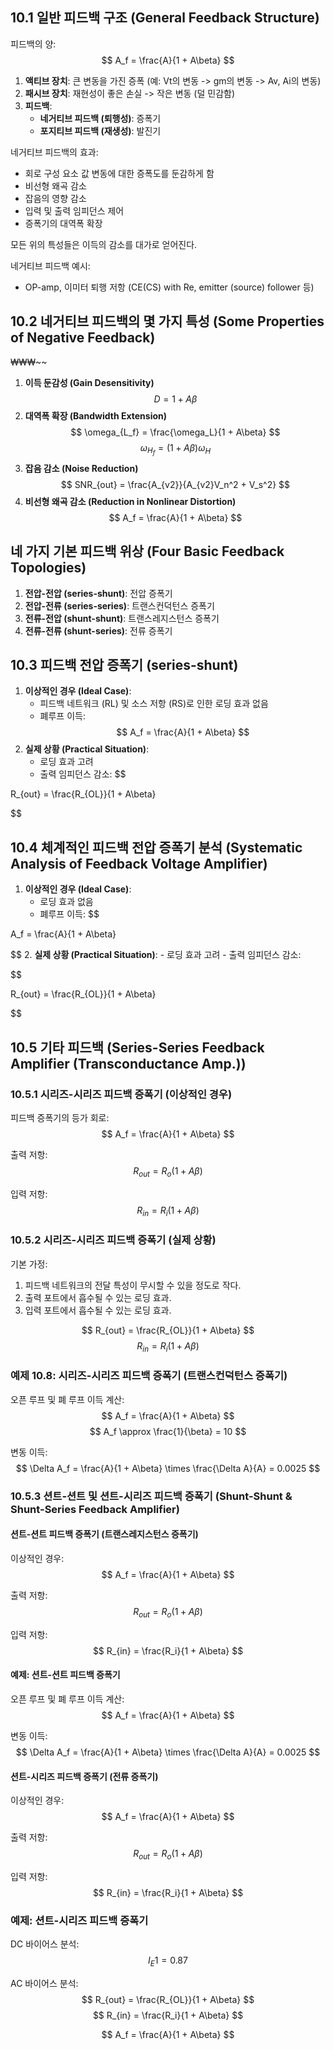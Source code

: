 

## 10.1 일반 피드백 구조 (General Feedback Structure)
피드백의 양:
$$
A_f = \frac{A}{1 + A\beta}
$$

1. **액티브 장치**: 큰 변동을 가진 증폭 (예: Vt의 변동 -> gm의 변동 -> Av, Ai의 변동)
2. **패시브 장치**: 재현성이 좋은 손실 -> 작은 변동 (덜 민감함)
3. **피드백**:
   - **네거티브 피드백 (퇴행성)**: 증폭기
   - **포지티브 피드백 (재생성)**: 발진기

네거티브 피드백의 효과:
- 회로 구성 요소 값 변동에 대한 증폭도를 둔감하게 함
- 비선형 왜곡 감소
- 잡음의 영향 감소
- 입력 및 출력 임피던스 제어
- 증폭기의 대역폭 확장

모든 위의 특성들은 이득의 감소를 대가로 얻어진다.

네거티브 피드백 예시:
- OP-amp, 이미터 퇴행 저항 (CE(CS) with Re, emitter (source) follower 등)

## 10.2 네거티브 피드백의 몇 가지 특성 (Some Properties of Negative Feedback)
₩₩₩~~
1. **이득 둔감성 (Gain Desensitivity)**
$$
   D = 1 + A\beta
   $$
2. **대역폭 확장 (Bandwidth Extension)**
$$
   \omega_{L_f} = \frac{\omega_L}{1 + A\beta}
   $$
$$
   \omega_{H_f} = (1 + A\beta)\omega_H
   $$
3. **잡음 감소 (Noise Reduction)**
$$
   SNR_{out} = \frac{A_{v2}}{A_{v2}V_n^2 + V_s^2}
   $$
4. **비선형 왜곡 감소 (Reduction in Nonlinear Distortion)**
$$
   A_f = \frac{A}{1 + A\beta}
   $$
## 네 가지 기본 피드백 위상 (Four Basic Feedback Topologies)

1. **전압-전압 (series-shunt)**: 전압 증폭기
2. **전압-전류 (series-series)**: 트랜스컨덕턴스 증폭기
3. **전류-전압 (shunt-shunt)**: 트랜스레지스턴스 증폭기
4. **전류-전류 (shunt-series)**: 전류 증폭기
## 10.3 피드백 전압 증폭기 (series-shunt)

1. **이상적인 경우 (Ideal Case)**:
	- 피드백 네트워크 (RL) 및 소스 저항 (RS)로 인한 로딩 효과 없음
	- 폐루프 이득:
$$
A_f = \frac{A}{1 + A\beta}
$$
2. **실제 상황 (Practical Situation)**:
	- 로딩 효과 고려
	- 출력 임피던스 감소:
$$

R_{out} = \frac{R_{OL}}{1 + A\beta}

$$

## 10.4 체계적인 피드백 전압 증폭기 분석 (Systematic Analysis of Feedback Voltage Amplifier)

1. **이상적인 경우 (Ideal Case)**:
	- 로딩 효과 없음
	- 폐루프 이득:
$$

A_f = \frac{A}{1 + A\beta}

$$
2. **실제 상황 (Practical Situation)**:
	- 로딩 효과 고려
	- 출력 임피던스 감소:

$$

R_{out} = \frac{R_{OL}}{1 + A\beta}

$$

## 10.5 기타 피드백 (Series-Series Feedback Amplifier (Transconductance Amp.))

### 10.5.1 시리즈-시리즈 피드백 증폭기 (이상적인 경우)

피드백 증폭기의 등가 회로:
$$
A_f = \frac{A}{1 + A\beta}
$$

출력 저항:
$$
R_{out} = R_o (1 + A\beta)
$$

입력 저항:
$$
R_{in} = R_i (1 + A\beta)
$$

### 10.5.2 시리즈-시리즈 피드백 증폭기 (실제 상황)

기본 가정:
1. 피드백 네트워크의 전달 특성이 무시할 수 있을 정도로 작다.
2. 출력 포트에서 흡수될 수 있는 로딩 효과.
3. 입력 포트에서 흡수될 수 있는 로딩 효과.

$$
R_{out} = \frac{R_{OL}}{1 + A\beta}
$$
$$
R_{in} = R_i (1 + A\beta)
$$

### 예제 10.8: 시리즈-시리즈 피드백 증폭기 (트랜스컨덕턴스 증폭기)

오픈 루프 및 폐 루프 이득 계산:
$$
A_f = \frac{A}{1 + A\beta}
$$
$$
A_f \approx \frac{1}{\beta} = 10
$$

변동 이득:
$$
\Delta A_f = \frac{A}{1 + A\beta} \times \frac{\Delta A}{A} = 0.0025
$$

### 10.5.3 션트-션트 및 션트-시리즈 피드백 증폭기 (Shunt-Shunt & Shunt-Series Feedback Amplifier)

#### 션트-션트 피드백 증폭기 (트랜스레지스턴스 증폭기)

이상적인 경우:
$$
A_f = \frac{A}{1 + A\beta}
$$

출력 저항:
$$
R_{out} = R_o (1 + A\beta)
$$

입력 저항:
$$
R_{in} = \frac{R_i}{1 + A\beta}
$$

#### 예제: 션트-션트 피드백 증폭기

오픈 루프 및 폐 루프 이득 계산:
$$
A_f = \frac{A}{1 + A\beta}
$$

변동 이득:
$$
\Delta A_f = \frac{A}{1 + A\beta} \times \frac{\Delta A}{A} = 0.0025
$$

#### 션트-시리즈 피드백 증폭기 (전류 증폭기)

이상적인 경우:
$$
A_f = \frac{A}{1 + A\beta}
$$

출력 저항:
$$
R_{out} = R_o (1 + A\beta)
$$

입력 저항:
$$
R_{in} = \frac{R_i}{1 + A\beta}
$$

### 예제: 션트-시리즈 피드백 증폭기

DC 바이어스 분석:
$$
I_E1 = 0.87
$$

AC 바이어스 분석:
$$
R_{out} = \frac{R_{OL}}{1 + A\beta}
$$
$$
R_{in} = \frac{R_i}{1 + A\beta}
$$

$$
A_f = \frac{A}{1 + A\beta}
$$
